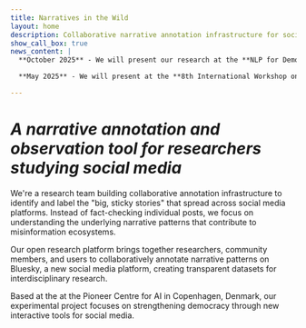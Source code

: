 ```yaml
---
title: Narratives in the Wild
layout: home
description: Collaborative narrative annotation infrastructure for social media platforms, addressing misinformation through community-driven research on Bluesky.
show_call_box: true
news_content: |
  **October 2025** - We will present our research at the **NLP for Democracy workshop** at COLM 2025 in Montreal, Canada.

  **May 2025** - We will present at the **8th International Workshop on Computational Models of Narrative** at the University of Geneva, Switzerland. 

---
```


<!-- # Narratives in the Wild -->

# *A narrative annotation and observation tool for researchers studying social media*

We're a research team building collaborative annotation infrastructure to identify and label the "big, sticky stories" that spread across social media platforms. Instead of fact-checking individual posts, we focus on understanding the underlying narrative patterns that contribute to misinformation ecosystems.

Our open research platform brings together researchers, community members, and users to collaboratively annotate narrative patterns on Bluesky, a new social media platform, creating transparent datasets for interdisciplinary research. 

Based at the at the Pioneer Centre for AI in Copenhagen, Denmark, our experimental project focuses on strengthening democracy through new interactive tools for social media.
